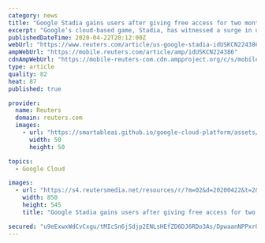 ```yaml
---
category: news
title: "Google Stadia gains users after giving free access for two months"
excerpt: "Google’s cloud-based game, Stadia, has witnessed a surge in users after the tech giant gifted two months of free access to its premium version for gamers sheltering at home to curb the spread of the coronavirus."
publishedDateTime: 2020-04-22T20:12:00Z
webUrl: "https://www.reuters.com/article/us-google-stadia-idUSKCN224386"
ampWebUrl: "https://mobile.reuters.com/article/amp/idUSKCN224386"
cdnAmpWebUrl: "https://mobile-reuters-com.cdn.ampproject.org/c/s/mobile.reuters.com/article/amp/idUSKCN224386"
type: article
quality: 82
heat: 87
published: true

provider:
  name: Reuters
  domain: reuters.com
  images:
    - url: "https://smartableai.github.io/google-cloud-platform/assets/images/organizations/reuters.com-50x50.jpg"
      width: 50
      height: 50

topics:
  - Google Cloud

images:
  - url: "https://s4.reutersmedia.net/resources/r/?m=02&d=20200422&t=2&i=1516080494&w=&fh=545px&fw=&ll=&pl=&sq=&r=LYNXNPEG3L24Y"
    width: 850
    height: 545
    title: "Google Stadia gains users after giving free access for two months"

secured: "u9eExwxWdCvCxgu/tMIcSn6jSdjp2ENLsHEfZD6DJ6RDo3As/DpwaanNPPxrOfY7RgtkXKleqUPsVBh6tc5yJlOOlcMkZbNigW10msw4X1zTSNp5btE+2+0j3BdrHZ9jKQ9B4wYi3BPdUV05u0KWMF/hSFtFF+62uGYBaGn1XWU0KeRYQPaGzgs2tNr054A4MdWVcG2T+2be7mrp7FGjaRwU/DSOXckcu5MKWbVLXqAfbeeNtGmyUFgHbrfUAdWsmqtvRENlfqSicJoHpkZ4+a8JBkJbAaFO1H4/FniS1+c/IgCJBTGZZX9LJKRsCx3iT5pGjEP0VglTc0Pzg0V1TbOEoBa0NWBOx03Znt9+riDMpL5lXxIvYT50pKr3612aYeoCiakb5ch8zDvLD7q6DcxDJCtS9r7qy6v1mXKMJgrxOUdXXLgWiep72CJP8tv3UfszFESA0vWxokJR7Q0XCpcv6i6QpLRPqlfWElkaKZ8=;CjdTXqERVWPDZKMzayAI1w=="
---
```


